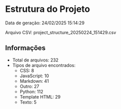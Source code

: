 # Estrutura do Projeto

Data de geração: 24/02/2025 15:14:29

Arquivo CSV: project_structure_20250224_151429.csv

## Informações

- Total de arquivos: 232
- Tipos de arquivo encontrados:
  - CSS: 8
  - JavaScript: 10
  - Markdown: 41
  - Outro: 27
  - Python: 112
  - Template HTML: 29
  - Texto: 5
